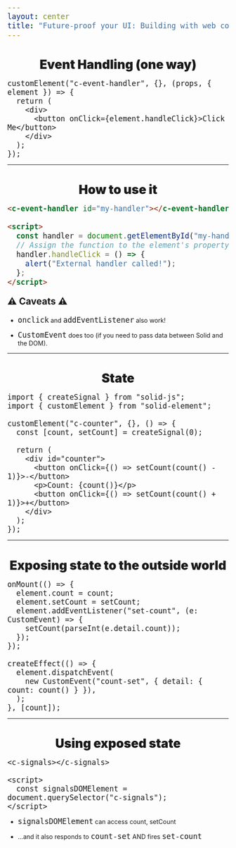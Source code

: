 ```yaml
---
layout: center
title: "Future-proof your UI: Building with web components"
---
```


# Event Handling (one way)

```tsx {all|1|2-6}
customElement("c-event-handler", {}, (props, { element }) => {
  return (
    <div>
      <button onClick={element.handleClick}>Click Me</button>
    </div>
  );
});
```

<!--
This approach exposes a handler function **as a property** on the custom element.
-->

---

# How to use it

```html
<c-event-handler id="my-handler"></c-event-handler>

<script>
  const handler = document.getElementById("my-handler");
  // Assign the function to the element's property
  handler.handleClick = () => {
    alert("External handler called!");
  };
</script>
```

## ⚠️ Caveats ⚠️

<ul>
  <li v-click>

`onclick` and `addEventListener` also work!

  </li>
   <li v-click>

`CustomEvent` does too (if you need to pass data between Solid and the DOM).

  </li>
</ul>

<style>
  h1 {
    font-weight: 900 !important;
    text-shadow: 0 0 12px #fff;
    font-size: 2em !important;
    text-align: center;
    margin-bottom: 16px;
  }
  .slidev-layout {
    display: flex;
    flex-direction: column;
    align-items: center;
    justify-content: center;
  }
  code {
    font-size: 1.2em;
  }

  h2 {
    margin-top: 20px;
    margin-bottom: 20px;
  }
  strong {
      color: #ff9933;
  }
</style>

---

# State

```tsx {all|1|5|8-12}
import { createSignal } from "solid-js";
import { customElement } from "solid-element";

customElement("c-counter", {}, () => {
  const [count, setCount] = createSignal(0);

  return (
    <div id="counter">
      <button onClick={() => setCount(count() - 1)}>-</button>
      <p>Count: {count()}</p>
      <button onClick={() => setCount(count() + 1)}>+</button>
    </div>
  );
});
```

<!--
We can use `createSignal` (and other Solid primitives) directly inside the component
-->

---

# Exposing state to the outside world

```ts{2-6|10-12}
onMount(() => {
  element.count = count;
  element.setCount = setCount;
  element.addEventListener("set-count", (e: CustomEvent) => {
    setCount(parseInt(e.detail.count));
  });
});

createEffect(() => {
  element.dispatchEvent(
    new CustomEvent("count-set", { detail: { count: count() } }),
  );
}, [count]);
```

<!--
onMount: 
1. Expose properties
2. Listen for incoming event



createEffect:

3. Dispatch outgoing event on change
-->

---

# Using exposed state

```html{1|4}
<c-signals></c-signals>

<script>
  const signalsDOMElement = document.querySelector("c-signals");
</script>
```

<ul>
  <li v-click>
  
`signalsDOMElement` can access count, setCount

  </li>
  <li v-click>
  
...and it also responds to `count-set` AND fires `set-count`
  
  </li>
</ul>

<style>
  h1 {
    font-weight: 900 !important;
    text-shadow: 0 0 12px #fff;
    font-size: 2em !important;
    text-align: center;
    margin-bottom: 16px;
  }
  .slidev-layout {
    display: flex;
    flex-direction: column;
    align-items: center;
    justify-content: center;
  }
  code {
    font-size: 1.2em;
  }
  strong {
      color: #ff9933;
  }
</style>
